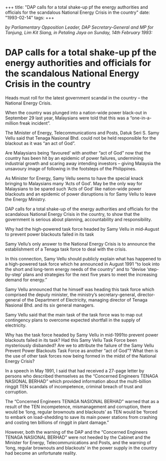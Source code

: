 +++ 
title: "DAP calls for a total shake-up pf the energy authorities and officials for the scandalous National Energy Crisis in the country"
date: "1993-02-14"
tags:
+++

_by Parliamentary Opposition Leader, DAP Secretary-General and MP for Tanjung, Lim Kit Siang, in Petaling Jaya on Sunday, 14th February 1993:_

# DAP calls for a total shake-up pf the energy authorities and officials for the scandalous National Energy Crisis in the country

Heads must roll for the latest government scandal in the country – the National Energy Crisis.</u>

When the country was plunged into a nation-wide power black-out in September 29 last year, Malaysians were told that this was a “one-in-a-million freak incident”.

The Minister of Energy, Telecommunications and Posts, Datuk Seri S. Samy Vellu said that Tenaga Nasional Bhd. could not be held responsible for the blackout as it was “an act of God”.

Are Malaysians being ‘favoured’ with another “act of God” now that the country has been hit by an epidemic of power failures, undermining industrial growth and scaring away intending investors – giving Malaysia the unsavoury image of following in the footsteps of the Philippines.

As Minister for Energy, Samy Vellu seems to have the special knack bringing to Malaysians many ‘Acts of God’. May be the only way for Malaysians to be spared such ‘Acts of God’ like nation-wide power blackouts and an epidemic of power disruptions is for Samy Vellu to leave the Energy Ministry.

DAP calls for a total shake-up of the energy authorities and officials for the scandalous National Energy Crisis in the country, to show that the government is serious about planning, accountability and responsibility.

Why had the high-powered task force headed by Samy Vellu in mid-August to prevent power blackouts failed in its task

Samy Vellu’s only answer to the National Energy Crisis is to announce the establishment of a Tenaga task force to deal with the crisis.

In this connection, Samy Vellu should publicly explain what has happened to a high-powered task force which he announced in August 1991 “to look into the short and long-term energy needs of the country” and to “devise ‘step-by-step’ plans and strategies for the next five years to meet the increasing demand for energy.”

Samy Vellu announced that he himself was heading this task force which comprised the deputy minister, the ministry’s secretary-general, director-general of the Department of Electricity, managing director of Tenaga Nasional Bhd. and its six general managers.

Samy Vellu said that the main task of the task force was to map out contingency plans to overcome expected shortfall in the supply of electricity.

Why has the task force headed by Samy Vellu in mid-1991to prevent power blackouts failed in its task? Had this Samy Vellu Task Force been mysteriously disbanded? Are we to attribute the failure of the Samy Vellu Prevent Power Blackouts Task Force as another “act of God”? What then is the use of other task forces now being formed in the midst of the National Energy Crisis?

In a speech in May 1991, I said that  had received a 27-page letter by persons who described themselves as the “Concerned Engineers TENAGA NASIONAL BERHAD” which provided information about the multi-billion ringgit TEN scandals of incompetence, criminal breach of trust and corruption.

The “Concerned Engineers TENAGA NASIONAL BERHAD” warned that as a result of the TEN incompetence, mismanagement and corruption, there would be ‘long, regular brownouts and blackouts’ as TEN would be ‘forced to embark on load-shedding to save its main power stations from crashing and costing ten billions of ringgit in plant damage.”

However, both the warning of the DAP and the “Concerned Engineers TENAGA NASIONAL BERHAD” were not heeded by the Cabinet and the Minister for Energy, Telecommunications and Posts, and the warning of ‘long, regular brownouts and blackouts’ in the power supply in the country had become an unfortunate reality.
 
